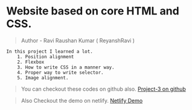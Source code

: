 # Website based on core HTML and CSS.

> Author - Ravi Raushan Kumar ( ReyanshRavi )

    In this project I learned a lot.
        1. Position alignment
        2. Flexbox
        3. How to write CSS in a manner way.
        4. Proper way to write selector.
        5. Image alignment.

> You can checkout these codes on github also.
[Project-3 on github](https://github.com/reyanshravi/Project-3)

> Also Checkout the demo on netlify.
[Netlify Demo](https://reyanshraviproj3.netlify.app/)
